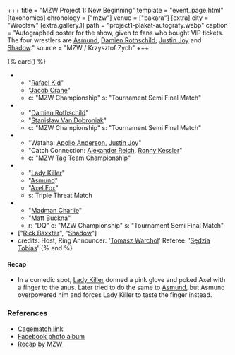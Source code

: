+++
title = "MZW Project 1: New Beginning"
template = "event_page.html"
[taxonomies]
chronology = ["mzw"]
venue = ["bakara"]
[extra]
city = "Wrocław"
[extra.gallery.1]
path = "project1-plakat-autografy.webp"
caption = "Autographed poster for the show, given to fans who bought VIP tickets. The four wrestlers are [Asmund](@/w/asmund.md), [Damien Rothschild](@/w/damien-rothschild.md), [Justin Joy](@/w/justin-joy.md) and [Shadow](@/w/shadow.md)."
source = "MZW / Krzysztof Zych"
+++

{% card() %}
- - "[Rafael Kid](@/w/rafael-kid.md)"
  - "[Jacob Crane](@/w/jacob-crane.md)"
  - c: "MZW Championship"
    s: "Tournament Semi Final Match"
- - "[Damien Rothschild](@/w/damien-rothschild.md)"
  - "[Stanisław Van Dobroniak](@/w/stanislaw-van-dobroniak.md)"
  - c: "MZW Championship"
    s: "Tournament Semi Final Match"
- - "Wataha: [Apollo Anderson](@/w/apollo-anderson.md), [Justin Joy](@/w/justin-joy.md)"
  - "Catch Connection: [Alexander Reich](@/w/alex-ace.md), [Ronny Kessler](@/w/ronny-kessler.md)"
  - c: "MZW Tag Team Championship"
- - "[Lady Killer](@/w/boro.md)"
  - "[Asmund](@/w/asmund.md)"
  - "[Axel Fox](@/w/axel-fox.md)"
  - s: Triple Threat Match
- - "[Madman Charlie](@/w/madman-charlie.md)"
  - "[Matt Buckna](@/w/matt-buckna.md)"
  - r: "DQ"
    c: "MZW Championship"
    s: "Tournament Semi Final Match"
- ["[Rick Baxxter](@/w/rick-baxxter.md)", "[Shadow](@/w/shadow.md)"]
- credits:
    Host, Ring Announcer: '[Tomasz Warchoł](@/w/tomasz-warchol.md)'
    Referee: '[Sędzia Tobias](@/w/sedzia-tobias.md)'
{% end %}

#### Recap

* In a comedic spot, [Lady Killer](@/w/boro.md) donned a pink glove and poked Axel with a finger to the anus. Later tried to do the same to [Asmund](@/w/asmund.md), but Asmund overpowered him and forces Lady Killer to taste the finger instead.

### References

* [Cagematch link](https://www.cagematch.net/?id=1&nr=322460)
* [Facebook photo album](https://www.facebook.com/media/set/?set=a.1436496766494545&type=3)
* [Recap by MZW](https://youtu.be/2pkg3X3kyY0)
